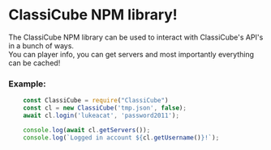 # ClassiCube NPM library!

The ClassiCube NPM library can be used to interact with ClassiCube's API's in a bunch of ways.  
You can player info, you can get servers and most importantly everything can be cached!


### Example:
```js
	const ClassiCube = require("ClassiCube")
  	const cl = new ClassiCube('tmp.json', false);
  	await cl.login('lukeacat', 'password2011');

  	console.log(await cl.getServers());
	console.log(`Logged in account ${cl.getUsername()}!`);
```
